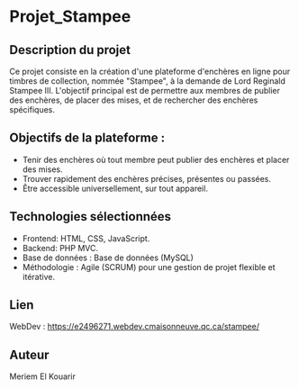 # Projet_Stampee

## Description du projet

Ce projet consiste en la création d'une plateforme d'enchères en ligne pour timbres de collection, nommée "Stampee", à la demande de Lord Reginald Stampee III.
L'objectif principal est de permettre aux membres de publier des enchères, de placer des mises, et de rechercher des enchères spécifiques.

## Objectifs de la plateforme :
- Tenir des enchères où tout membre peut publier des enchères et placer des mises.
- Trouver rapidement des enchères précises, présentes ou passées.
- Être accessible universellement, sur tout appareil.

## Technologies sélectionnées
- Frontend: HTML, CSS, JavaScript.
- Backend: PHP MVC.
- Base de données : Base de données (MySQL)
- Méthodologie : Agile (SCRUM) pour une gestion de projet flexible et itérative.

## Lien
WebDev  :  https://e2496271.webdev.cmaisonneuve.qc.ca/stampee/
 
## Auteur
Meriem El Kouarir
